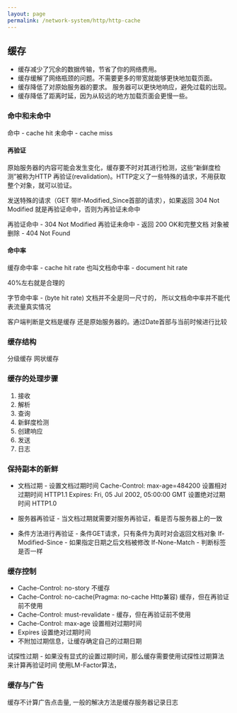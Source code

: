 ```yaml
---
layout: page
permalink: /network-system/http/http-cache
---
```


## 缓存

* 缓存减少了冗余的数据传输，节省了你的网络费用。
* 缓存缓解了网络瓶颈的问题。不需要更多的带宽就能够更快地加载页面。
* 缓存降低了对原始服务器的要求。 服务器可以更快地响应，避免过载的出现。
* 缓存降低了距离时延，因为从较远的地方加载页面会更慢一些。

### 命中和未命中

命中   - cache hit
未命中 - cache miss

#### 再验证
原始服务器的内容可能会发生变化，缓存要不时对其进行检测，这些“新鲜度检测”被称为HTTP
再验证(revalidation)。HTTP定义了一些特殊的请求，不用获取整个对象，就可以验证。

发送特殊的请求（GET 带If-Modified_Since首部的请求），如果返回 304 Not Modified 就是再验证命中，否则为再验证未命中

再验证命中   - 304 Not Modified
再验证未命中 - 返回 200 OK和完整文档
对象被删除   - 404 Not Found

#### 命中率
缓存命中率 - cache hit rate  也叫文档命中率 - document hit rate

40%左右就是合理的

字节命中率 - (byte hit rate) 文档并不全是同一尺寸的， 所以文档命中率并不能代表流量真实情况

客户端判断是文档是缓存 还是原始服务器的。通过Date首部与当前时候进行比较

### 缓存结构

分级缓存
网状缓存

### 缓存的处理步骤

1. 接收
2. 解析
3. 查询
4. 新鲜度检测
5. 创建响应
6. 发送
7. 日志

### 保持副本的新鲜

* 文档过期 - 设置文档过期时间
             Cache-Control: max-age=484200 设置相对过期时间 HTTP1.1
             Expires: Fri, 05 Jul 2002, 05:00:00 GMT 设置绝对过期时间 HTTP1.0

* 服务器再验证 - 当文档过期就需要对服务再验证，看是否与服务器上的一致

* 条件方法进行再验证 - 条件GET请求，只有条件为真时对会返回文档对象
                       If-Modified-Since - 如果指定日期之后文档被修改
                       If-None-Match - 判断标签是否一样

### 缓存控制

* Cache-Control: no-story 不缓存
* Cache-Control: no-cache(Pragma: no-cache Http兼容) 缓存，但在再验证前不使用
* Cache-Control: must-revalidate - 缓存，但在再验证前不使用
* Cache-Control: max-age 设置相对过期时间
* Expires 设置绝对过期时间
* 不附加过期信息，让缓存确定自己的过期日期

试探性过期 - 如果没有显式的设置过期时间，那么缓存需要使用试探性过期算法来计算再验证时间
使用LM-Factor算法，

### 缓存与广告
缓存不计算广告点击量, 一般的解决方法是缓存服务器记录日志


